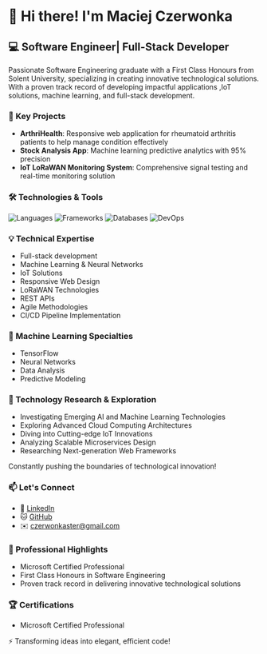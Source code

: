 # 👋 Hi there! I'm Maciej Czerwonka

## 💻 Software Engineer| Full-Stack Developer

Passionate Software Engineering graduate with a First Class Honours from Solent University, specializing in creating innovative technological solutions. With a proven track record of developing impactful applications ,IoT solutions, machine learning, and full-stack development.

### 🚀 Key Projects
- **ArthriHealth**: Responsive web application for rheumatoid arthritis patients to help manage condition effectively 
- **Stock Analysis App**: Machine learning predictive analytics with 95% precision
- **IoT LoRaWAN Monitoring System**: Comprehensive signal testing and real-time monitoring solution

### 🛠️ Technologies & Tools
![Languages](https://img.shields.io/badge/Languages-Python%20%7C%20Java%20%7C%20JavaScript%20%7C%20Kotlin%20%7C%20SQL%20%7C%20HTML%20%7C%20CSS-blue)
![Frameworks](https://img.shields.io/badge/Frameworks-React.js%20%7C%20Vue.js%20%7C%20Next.js%20%7C%20Tailwind%20%7C%20Bootstrap%20%7C%20Node.js%20%7C%20Express.js%20%7C%20Django-green)
![Databases](https://img.shields.io/badge/Databases-SQLite%20%7C%20MySQL%20%7C%20MongoDB%20%7C%20PostgreSQL%20%7C%20Firebase-purple)
![DevOps](https://img.shields.io/badge/DevOps-Docker%20%7C%20Git%20%7C%20CI/CD%20%7C%20Azure-orange)

### 💡 Technical Expertise
- Full-stack development
- Machine Learning & Neural Networks
- IoT Solutions
- Responsive Web Design
- LoRaWAN Technologies
- REST APIs
- Agile Methodologies
- CI/CD Pipeline Implementation

### 🧠 Machine Learning Specialties
- TensorFlow
- Neural Networks
- Data Analysis
- Predictive Modeling

### 🔬 Technology Research & Exploration
- Investigating Emerging AI and Machine Learning Technologies
- Exploring Advanced Cloud Computing Architectures
- Diving into Cutting-edge IoT Innovations
- Analyzing Scalable Microservices Design
- Researching Next-generation Web Frameworks

Constantly pushing the boundaries of technological innovation!

### 📫 Let's Connect
- 💼 [LinkedIn](https://www.linkedin.com/in/maciej-czerwonka-179b2b224)
- 🐱 [GitHub](https://github.com/MCoding90)
- ✉️ czerwonkaster@gmail.com

### 🌱 Professional Highlights
- Microsoft Certified Professional
- First Class Honours in Software Engineering
- Proven track record in delivering innovative technological solutions

### 🏆 Certifications
- Microsoft Certified Professional

⚡ Transforming ideas into elegant, efficient code!
